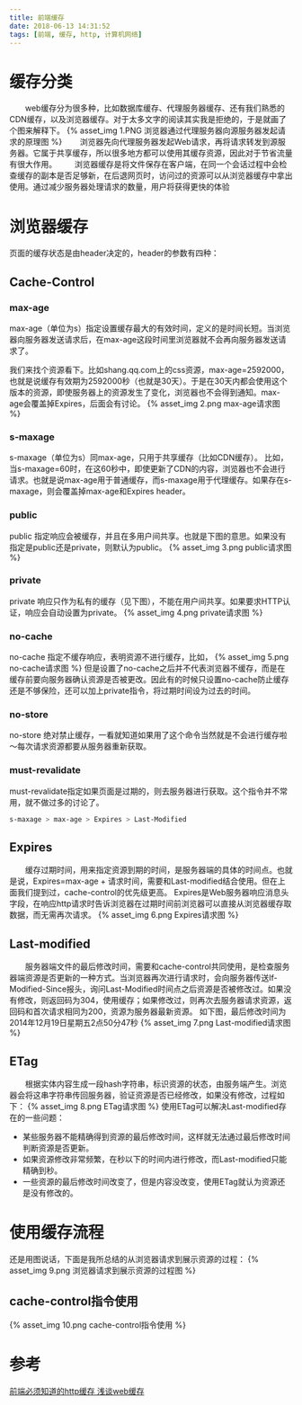 ```yaml
---
title: 前端缓存
date: 2018-06-13 14:31:52
tags: [前端, 缓存, http, 计算机网络]
---
```


# 缓存分类
&emsp;&emsp;web缓存分为很多种，比如数据库缓存、代理服务器缓存、还有我们熟悉的CDN缓存，以及浏览器缓存。对于太多文字的阅读其实我是拒绝的，于是就画了个图来解释下。
{% asset_img 1.PNG  浏览器通过代理服务器向源服务器发起请求的原理图 %}
&emsp;&emsp;浏览器先向代理服务器发起Web请求，再将请求转发到源服务器。它属于共享缓存，所以很多地方都可以使用其缓存资源，因此对于节省流量有很大作用。
&emsp;&emsp;浏览器缓存是将文件保存在客户端，在同一个会话过程中会检查缓存的副本是否足够新，在后退网页时，访问过的资源可以从浏览器缓存中拿出使用。通过减少服务器处理请求的数量，用户将获得更快的体验
<!-- more -->
# 浏览器缓存
页面的缓存状态是由header决定的，header的参数有四种：
## Cache-Control
### max-age
max-age（单位为s）指定设置缓存最大的有效时间，定义的是时间长短。当浏览器向服务器发送请求后，在max-age这段时间里浏览器就不会再向服务器发送请求了。

我们来找个资源看下。比如shang.qq.com上的css资源，max-age=2592000，也就是说缓存有效期为2592000秒（也就是30天）。于是在30天内都会使用这个版本的资源，即使服务器上的资源发生了变化，浏览器也不会得到通知。max-age会覆盖掉Expires，后面会有讨论。
{% asset_img 2.png  max-age请求图 %}
### s-maxage
s-maxage（单位为s）同max-age，只用于共享缓存（比如CDN缓存）。
比如，当s-maxage=60时，在这60秒中，即使更新了CDN的内容，浏览器也不会进行请求。也就是说max-age用于普通缓存，而s-maxage用于代理缓存。如果存在s-maxage，则会覆盖掉max-age和Expires header。
### public
public 指定响应会被缓存，并且在多用户间共享。也就是下图的意思。如果没有指定是public还是private，则默认为public。
{% asset_img 3.png  public请求图 %}
### private 
private 响应只作为私有的缓存（见下图），不能在用户间共享。如果要求HTTP认证，响应会自动设置为private。
{% asset_img 4.png  private请求图 %}
### no-cache
no-cache 指定不缓存响应，表明资源不进行缓存，比如，
{% asset_img 5.png  no-cache请求图 %}
但是设置了no-cache之后并不代表浏览器不缓存，而是在缓存前要向服务器确认资源是否被更改。因此有的时候只设置no-cache防止缓存还是不够保险，还可以加上private指令，将过期时间设为过去的时间。
### no-store
no-store 绝对禁止缓存，一看就知道如果用了这个命令当然就是不会进行缓存啦～每次请求资源都要从服务器重新获取。
### must-revalidate
must-revalidate指定如果页面是过期的，则去服务器进行获取。这个指令并不常用，就不做过多的讨论了。

```bash
s-maxage > max-age > Expires > Last-Modified
```
## Expires
&emsp;&emsp;缓存过期时间，用来指定资源到期的时间，是服务器端的具体的时间点。也就是说，Expires=max-age + 请求时间，需要和Last-modified结合使用。但在上面我们提到过，cache-control的优先级更高。 Expires是Web服务器响应消息头字段，在响应http请求时告诉浏览器在过期时间前浏览器可以直接从浏览器缓存取数据，而无需再次请求。
{% asset_img 6.png  Expires请求图 %}
## Last-modified
&emsp;&emsp;服务器端文件的最后修改时间，需要和cache-control共同使用，是检查服务器端资源是否更新的一种方式。当浏览器再次进行请求时，会向服务器传送If-Modified-Since报头，询问Last-Modified时间点之后资源是否被修改过。如果没有修改，则返回码为304，使用缓存；如果修改过，则再次去服务器请求资源，返回码和首次请求相同为200，资源为服务器最新资源。
如下图，最后修改时间为2014年12月19日星期五2点50分47秒
{% asset_img 7.png  Last-modified请求图 %}
## ETag
&emsp;&emsp;根据实体内容生成一段hash字符串，标识资源的状态，由服务端产生。浏览器会将这串字符串传回服务器，验证资源是否已经修改，如果没有修改，过程如下：
{% asset_img 8.png  ETag请求图 %}
使用ETag可以解决Last-modified存在的一些问题：
- 某些服务器不能精确得到资源的最后修改时间，这样就无法通过最后修改时间判断资源是否更新。
- 如果资源修改非常频繁，在秒以下的时间内进行修改，而Last-modified只能精确到秒。
- 一些资源的最后修改时间改变了，但是内容没改变，使用ETag就认为资源还是没有修改的。

# 使用缓存流程
还是用图说话，下面是我所总结的从浏览器请求到展示资源的过程：
{% asset_img 9.png  浏览器请求到展示资源的过程图 %}
## cache-control指令使用
{% asset_img 10.png  cache-control指令使用 %}



# 参考
[前端必须知道的http缓存 ](https://github.com/Pines-Cheng/blog/issues/5)
[浅谈web缓存](http://www.alloyteam.com/2016/03/discussion-on-web-caching/)
